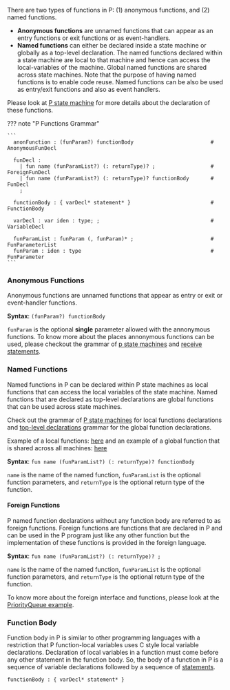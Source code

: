 There are two types of functions in P: (1) anonymous functions, and (2) named functions. 

- **Anonymous functions** are unnamed functions that can appear as an entry functions or exit functions or as event-handlers. 
- **Named functions** can either be declared inside a state machine or globally as a top-level declaration. The named functions declared within a state machine are local to that machine and hence can access the local-variables of the machine. Global named functions are shared across state machines. Note that the purpose of having named functions is to enable code reuse. Named functions can be also be used as entry/exit functions and also as event handlers.
  
Please look at [P state machine](manual/../statemachines.md) for more details about the declaration of these functions.

??? note "P Functions Grammar"

    ```
      anonFunction : (funParam?) functionBody                         # AnonymousFunDecl

      funDecl : 
        | fun name (funParamList?) (: returnType)? ;                  # ForeignFunDecl
        | fun name (funParamList?) (: returnType)? functionBody       # FunDecl
        ;

      functionBody : { varDecl* statement* }                          # FunctionBody

      varDecl : var iden : type; ;                                    # VariableDecl

      funParamList : funParam (, funParam)* ;                         # FunParameterList
      funParam : iden : type                                          # FunParameter
    ```

### Anonymous Functions
Anonymous functions are unnamed functions that appear as entry or exit or event-handler functions.

**Syntax**: `(funParam?) functionBody`

`funParam` is the optional **single** parameter allowed with the annonymous functions. To know more about the places annonymous functions can be used, please checkout the grammar of [p state machines](statemachines.md) and [receive statements](statements.md#receive).
### Named Functions
Named functions in P can be declared within P state machines as local functions that can access the local variables of the state machine. Named functions that are declared as top-level declarations are global functions that can be used across state machines.

Check out the grammar of [P state machines](statemachines.md) for local functions declarations and [top-level declarations](../manualoutline.md) grammar for the global function declarations.

Example of a local functions: [here](https://github.com/p-org/P/blob/master/Tutorial/4_FailureDetector/PSrc/FailureDetector.p#L118) and an example of a global function that is shared across all machines: [here](https://github.com/p-org/P/blob/master/Tutorial/Common/FailureInjector/PSrc/NetworkFunctions.p)

**Syntax**: `fun name (funParamList?) (: returnType)? functionBody`

`name` is the name of the named function, `funParamList` is the optional function parameters, and `returnType` is the optional return type of the function.

#### Foreign Functions

P named function declarations without any function body are referred to as foreign functions. Foreign functions are functions that are declared in P and can be used in the P program just like any other function but the implementation of these functions is provided in the foreign language.

**Syntax**: `fun name (funParamList?) (: returnType)? ;`

`name` is the name of the named function, `funParamList` is the optional function parameters, and `returnType` is the optional return type of the function.

To know more about the foreign interface and functions, please look at the [PriorityQueue example](https://p-org.github.io/P/manual/foriegntypesfunctions/).

### Function Body

Function body in P is similar to other programming languages with a restriction that P function-local variables uses C style local variable declarations.
Declaration of local variables in a function must come before any other statement in the function body. So, the body of a function in P is a sequence of variable declarations followed by a sequence of [statements](statements.md).

```
functionBody : { varDecl* statement* }                          
```
